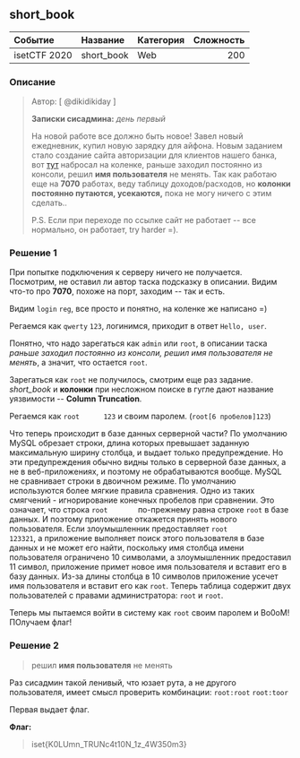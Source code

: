 ## short_book

| Событие | Название | Категория | Сложность |
|:--------|:---------|:----------|----------:|
| isetCTF 2020 | short_book | Web | 200 |

### Описание
> Автор: [ @dikidikiday ]
>
> **Записки сисадмина:** *день первый*
>
> На новой работе все должно быть новое! Завел новый ежедневник, купил новую зарядку для айфона. Новым заданием стало создание сайта авторизации для клиентов нашего банка, вот [тут](http://ваш_сайт) набросал на коленке, раньше заходил постоянно из консоли, решил **имя пользователя** не менять. Так как работаю еще на **7070** работах, веду таблицу доходов/расходов, но **колонки постоянно путаются, усекаются,** пока не могу ничего с этим сделать..
> 
> P.S. Если при переходе по ссылке сайт не работает -- все нормально, он работает, try harder =).

### Решение 1

При попытке подключения к серверу ничего не получается. Посмотрим, не оставил ли автор таска подсказку в описании. Видим что-то про **7070**, похоже на порт, заходим -- так и есть.

Видим `login` `reg`, все просто и понятно, на коленке же написано =)

Регаемся как `qwerty` `123`, логинимся, приходит в ответ `Hello, user`.

Понятно, что надо зарегаться как `admin` или `root`, в описании таска *раньше заходил постоянно из консоли, решил имя пользователя не менять*, а значит, что остается `root`.

Зарегаться как `root` не получилось, смотрим еще раз задание. *short_book* и **колонки** при несложном поиске в гугле дают название уязвимости -- **Column Truncation**.

Регаемся как `root      123` и своим паролем.    (`root[6 пробелов]123`)

Что теперь происходит в базе данных серверной части? По умолчанию MySQL обрезает строки, длина которых превышает заданную максимальную ширину столбца, и выдает только предупреждение. Но эти предупреждения обычно видны только в серверной базе данных, а не в веб-приложениях, и поэтому не обрабатываются вообще. MySQL не сравнивает строки в двоичном режиме. По умолчанию используются более мягкие правила сравнения. Одно из таких смягчений - игнорирование конечных пробелов при сравнении. Это означает, что строка `root       ` по-прежнему равна строке `root` в базе данных. И поэтому приложение откажется принять нового пользователя. Если злоумышленник предоставляет `root           123321`, а приложение выполняет поиск этого пользователя в базе данных и не может его найти, поскольку имя столбца имени пользователя ограничено 10 символами, а злоумышленник предоставил 11 символ, приложение примет новое имя пользователя и вставит его в базу данных. Из-за длины столбца в 10 символов приложение усечет имя пользователя и вставит его как `root`. Теперь таблица содержит двух пользователей с правами администратора: `root` и `root`.

Теперь мы пытаемся войти в систему как `root` своим паролем и Bo0oM! ПОлучаем флаг!

### Решение 2

> решил **имя пользователя** не менять

Раз сисадмин такой ленивый, что юзает рута, а не другого пользователя, имеет смысл проверить комбинации:
`root:root`
`root:toor`

Первая выдает флаг.

**Флаг:**

> iset{K0LUmn_TRUNc4t10N_1z_4W350m3}
